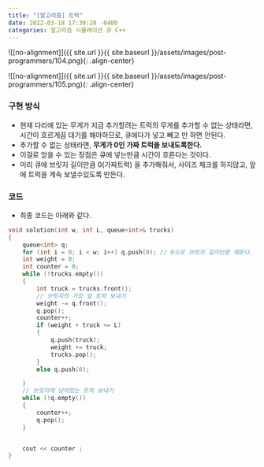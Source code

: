 ```yaml
---
title: "[알고리즘] 트럭"
date: 2022-03-18 17:30:28 -0400
categories: 알고리즘 시뮬레이션 큐 C++
---
```


![[no-alignment]]({{ site.url }}{{ site.baseurl }}/assets/images/post-programmers/104.png){: .align-center}


![[no-alignment]]({{ site.url }}{{ site.baseurl }}/assets/images/post-programmers/105.png){: .align-center}


### 구현 방식

- 현재 다리에 있는 무게가 지금 추가할려는 트럭의 무게를 추가할 수 없는 상태라면, 시간이 흐르게끔 대기를 해야하므로, 큐에다가 넣고 빼고 만 하면 안된다.
- 추가할 수 없는 상태라면, **무게가 0인 가짜 트럭을 보내도록한다.**
- 이걸로 얻을 수 있는 장점은 큐에 넣는만큼 시간이 흐른다는 것이다.
- 미리 큐에 브릿지 길이만큼 0(가짜트럭) 을 추가해줘서, 사이즈 체크를 하지않고, 앞에 트럭을 계속 보낼수있도록 만든다.


### 코드

- 최종 코드는 아래와 같다.


```cpp
void solution(int w, int L, queue<int>& trucks)
{
	queue<int> q;
	for (int i = 0; i < w; i++) q.push(0); // 0으로 브릿지 길이만큼 채운다.
	int weight = 0;
	int counter = 0;
	while (!trucks.empty())
	{
		int truck = trucks.front();
		// 브릿지의 가장 앞 트럭 보내기
		weight -= q.front();
		q.pop();
		counter++;
		if (weight + truck <= L)
		{
			q.push(truck);
			weight += truck;
			trucks.pop();
		}
		else q.push(0);

	}
	// 브릿지에 남아있는 트럭 보내기
	while (!q.empty())
	{
		counter++;
		q.pop();
	}


	cout << counter ;
}


```
